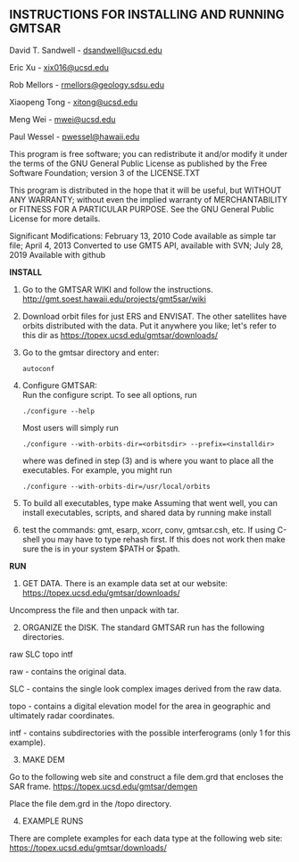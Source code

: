 __INSTRUCTIONS FOR INSTALLING AND RUNNING GMTSAR__
----------------------------------------------

 David T. Sandwell  -  dsandwell@ucsd.edu
 
 Eric Xu            -  xix016@ucsd.edu
 
 Rob Mellors        -  rmellors@geology.sdsu.edu
 
 Xiaopeng Tong      -  xitong@ucsd.edu
 
 Meng Wei           -  mwei@ucsd.edu
 
 Paul Wessel        -  pwessel@hawaii.edu

  This program is free software; you can redistribute it and/or modify
  it under the terms of the GNU General Public License as published by
  the Free Software Foundation; version 3 of the LICENSE.TXT

  This program is distributed in the hope that it will be useful,
  but WITHOUT ANY WARRANTY; without even the implied warranty of
  MERCHANTABILITY or FITNESS FOR A PARTICULAR PURPOSE.  See the
  GNU General Public License for more details.

Significant Modifications:
February 13, 2010 Code available as simple tar file;
April     4, 2013 Converted to use GMT5 API, available with SVN;
July     28, 2019 Available with github

__INSTALL__

1) Go to the GMTSAR WIKI and follow the instructions.
       http://gmt.soest.hawaii.edu/projects/gmt5sar/wiki

2) Download orbit files for just ERS and ENVISAT. The other satellites have orbits distributed with the data.
   Put it anywhere you like; let's refer to this dir as <orbitsdir>
       https://topex.ucsd.edu/gmtsar/downloads/

3) Go to the gmtsar directory and enter:

       autoconf

4) Configure GMTSAR:	
   Run the configure script.  To see all options, run
   
       ./configure --help
	
   Most users will simply run
   
       ./configure --with-orbits-dir=<orbitsdir> --prefix=<installdir>
	
   where <orbitsdir> was defined in step (3) and <installdir> is where you want to place all the executables.
   For example, you might run
	
       ./configure --with-orbits-dir=/usr/local/orbits

5) To build all executables, type
       make
   Assuming that went well, you can install executables, scripts, and shared data by running
       make install

6) test the commands: gmt, esarp, xcorr, conv, gmtsar.csh, etc.
   If using C-shell you may have to type rehash first. 
   If this does not work then make sure the <installdir> is in your system $PATH or $path.

__RUN__

1) GET DATA. There is an example data set at our website:
       https://topex.ucsd.edu/gmtsar/downloads/

Uncompress the file and then unpack with tar.

2) ORGANIZE the DISK. The standard GMTSAR run has the following directories. 

  raw    SLC    topo   intf

raw - contains the original data.

SLC - contains the single look complex images derived from the raw data.

topo - contains a digital elevation model for the area in geographic and ultimately radar coordinates.

intf - contains subdirectories with the possible interferograms (only 1 for this example).

3) MAKE DEM 

Go to the following web site and construct a file dem.grd that encloses the SAR frame.
      https://topex.ucsd.edu/gmtsar/demgen

Place the file dem.grd in the /topo directory. 

4) EXAMPLE RUNS

There are complete examples for each data type at the following web site:
      https://topex.ucsd.edu/gmtsar/downloads/
